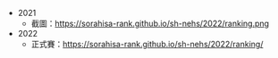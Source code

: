 -   2021
    -   截圖：https://sorahisa-rank.github.io/sh-nehs/2022/ranking.png
-   2022
    -   正式賽：https://sorahisa-rank.github.io/sh-nehs/2022/ranking/
